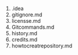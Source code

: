 1. .idea
1. gitignore.md
1. licensse.md
1. Gitcommands.md
1. history.md
1. credits.md
1. howtocreatrepository.md